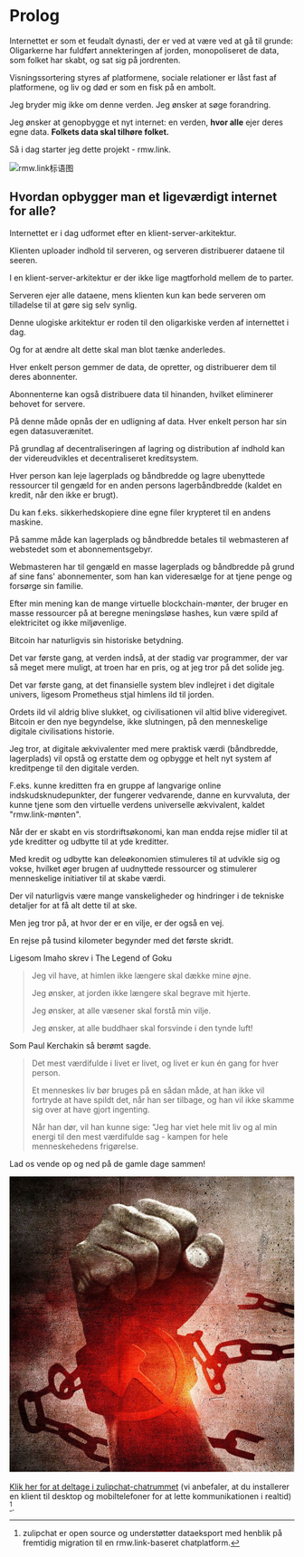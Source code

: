 # Prolog

Internettet er som et feudalt dynasti, der er ved at være ved at gå til grunde: Oligarkerne har fuldført annekteringen af jorden, monopoliseret de data, som folket har skabt, og sat sig på jordrenten.

Visningssortering styres af platformene, sociale relationer er låst fast af platformene, og liv og død er som en fisk på en ambolt.

Jeg bryder mig ikke om denne verden. Jeg ønsker at søge forandring.

Jeg ønsker at genopbygge et nyt internet: en verden, **hvor alle** ejer deres egne data. **Folkets data skal tilhøre folket.**

Så i dag starter jeg dette projekt - rmw.link.

![rmw.link标语图](/slogan.svg)

## Hvordan opbygger man et ligeværdigt internet for alle?

Internettet er i dag udformet efter en klient-server-arkitektur.

Klienten uploader indhold til serveren, og serveren distribuerer dataene til seeren.

I en klient-server-arkitektur er der ikke lige magtforhold mellem de to parter.

Serveren ejer alle dataene, mens klienten kun kan bede serveren om tilladelse til at gøre sig selv synlig.

Denne ulogiske arkitektur er roden til den oligarkiske verden af internettet i dag.

Og for at ændre alt dette skal man blot tænke anderledes.

Hver enkelt person gemmer de data, de opretter, og distribuerer dem til deres abonnenter.

Abonnenterne kan også distribuere data til hinanden, hvilket eliminerer behovet for servere.

På denne måde opnås der en udligning af data. Hver enkelt person har sin egen datasuverænitet.

På grundlag af decentraliseringen af lagring og distribution af indhold kan der videreudvikles et decentraliseret kreditsystem.

Hver person kan leje lagerplads og båndbredde og lagre ubenyttede ressourcer til gengæld for en anden persons lagerbåndbredde (kaldet en kredit, når den ikke er brugt).

Du kan f.eks. sikkerhedskopiere dine egne filer krypteret til en andens maskine.

På samme måde kan lagerplads og båndbredde betales til webmasteren af webstedet som et abonnementsgebyr.

Webmasteren har til gengæld en masse lagerplads og båndbredde på grund af sine fans' abonnementer, som han kan videresælge for at tjene penge og forsørge sin familie.

Efter min mening kan de mange virtuelle blockchain-mønter, der bruger en masse ressourcer på at beregne meningsløse hashes, kun være spild af elektricitet og ikke miljøvenlige.

Bitcoin har naturligvis sin historiske betydning.

Det var første gang, at verden indså, at der stadig var programmer, der var så meget mere muligt, at troen har en pris, og at jeg tror på det solide jeg.

Det var første gang, at det finansielle system blev indlejret i det digitale univers, ligesom Prometheus stjal himlens ild til jorden.

Ordets ild vil aldrig blive slukket, og civilisationen vil altid blive videregivet. Bitcoin er den nye begyndelse, ikke slutningen, på den menneskelige digitale civilisations historie.

Jeg tror, at digitale ækvivalenter med mere praktisk værdi (båndbredde, lagerplads) vil opstå og erstatte dem og opbygge et helt nyt system af kreditpenge til den digitale verden.

F.eks. kunne kreditten fra en gruppe af langvarige online indskudsknudepunkter, der fungerer vedvarende, danne en kurvvaluta, der kunne tjene som den virtuelle verdens universelle ækvivalent, kaldet "rmw.link-mønten".

Når der er skabt en vis stordriftsøkonomi, kan man endda rejse midler til at yde kreditter og udbytte til at yde kreditter.

Med kredit og udbytte kan deleøkonomien stimuleres til at udvikle sig og vokse, hvilket øger brugen af uudnyttede ressourcer og stimulerer menneskelige initiativer til at skabe værdi.

Der vil naturligvis være mange vanskeligheder og hindringer i de tekniske detaljer for at få alt dette til at ske.

Men jeg tror på, at hvor der er en vilje, er der også en vej.

En rejse på tusind kilometer begynder med det første skridt.

Ligesom Imaho skrev i The Legend of Goku

> Jeg vil have, at himlen ikke længere skal dække mine øjne.
> 
> Jeg ønsker, at jorden ikke længere skal begrave mit hjerte.
> 
> Jeg ønsker, at alle væsener skal forstå min vilje.
> 
> Jeg ønsker, at alle buddhaer skal forsvinde i den tynde luft!

Som Paul Kerchakin så berømt sagde.

> Det mest værdifulde i livet er livet, og livet er kun én gang for hver person.
> 
> Et menneskes liv bør bruges på en sådan måde, at han ikke vil fortryde at have spildt det, når han ser tilbage, og han vil ikke skamme sig over at have gjort ingenting.
> 
> Når han dør, vil han kunne sige: "Jeg har viet hele mit liv og al min energi til den mest værdifulde sag - kampen for hele menneskehedens frigørelse.

Lad os vende op og ned på de gamle dage sammen!

![](https://raw.githubusercontent.com/gcxfd/img/gh-pages/1.jpg)

[Klik her for at deltage i zulipchat-chatrummet](https://rmw.zulipchat.com) (vi anbefaler, at du installerer en klient til desktop og mobiltelefoner for at lette kommunikationen i realtid) [^1].

[^1]: zulipchat er open source og understøtter dataeksport med henblik på fremtidig migration til en rmw.link-baseret chatplatform.